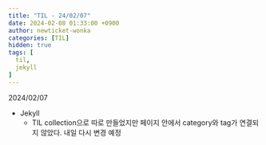 ```yaml
---
title: "TIL - 24/02/07"
date: 2024-02-08 01:33:00 +0900
author: newticket-wonka
categories: [TIL]
hidden: true
tags: [
  til,
  jekyll
]
---
```


2024/02/07

* Jekyll
  * TIL collection으로 따로 만들었지만 페이지 안에서 category와 tag가 연결되지 않았다. 내일 다시 변경 예정
